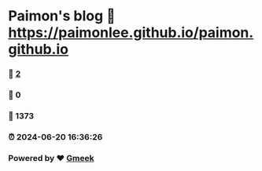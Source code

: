 # Paimon's blog :link: https://paimonlee.github.io/paimon.github.io 
### :page_facing_up: [2](https://paimonlee.github.io/paimon.github.io/tag.html) 
### :speech_balloon: 0 
### :hibiscus: 1373 
### :alarm_clock: 2024-06-20 16:36:26 
### Powered by :heart: [Gmeek](https://github.com/Meekdai/Gmeek)
